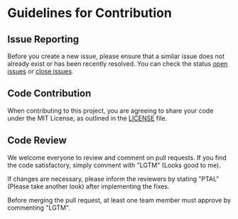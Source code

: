 # Guidelines for Contribution

## Issue Reporting

Before you create a new issue, please ensure that a similar issue does not already exist or has been recently resolved. You can check the status [open issues](https://github.com/Yigaue/smile-identity-core-go/issues?state=open) or [close issues](https://github.com/Yigaue/smile-identity-core-go/issues?direction=desc&page=1&sort=updated&state=closed).

## Code Contribution

When contributing to this project, you are agreeing to share your code under the MIT License, as outlined in the [LICENSE](/LICENSE) file.

## Code Review

We welcome everyone to review and comment on pull requests. If you find the code satisfactory, simply comment with "LGTM" (Looks good to me).

If changes are necessary, please inform the reviewers by stating "PTAL" (Please take another look) after implementing the fixes.

Before merging the pull request, at least one team member must approve by commenting "LGTM".
